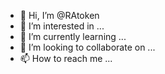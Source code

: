 - 👋 Hi, I’m @RAtoken
- 👀 I’m interested in ...
- 🌱 I’m currently learning ...
- 💞️ I’m looking to collaborate on ...
- 📫 How to reach me ...

<!---
RAtoken/RAtoken is a ✨ special ✨ repository because its `README.md` (this file) appears on your GitHub profile.
You can click the Preview link to take a look at your changes.
--->
